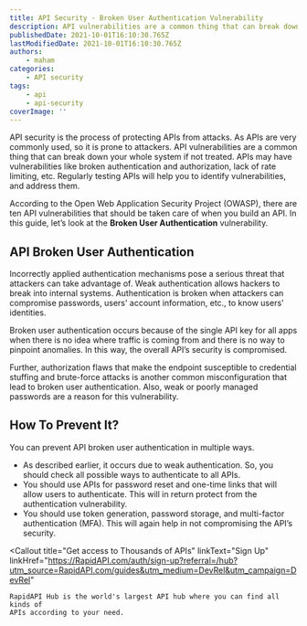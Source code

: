 ```yaml
---
title: API Security - Broken User Authentication Vulnerability
description: API vulnerabilities are a common thing that can break down your whole system if not treated. APIs may have vulnerabilities like broken authentication and authorization, lack of rate limiting, etc.
publishedDate: 2021-10-01T16:10:30.765Z
lastModifiedDate: 2021-10-01T16:10:30.765Z
authors:
    - maham
categories:
    - API security
tags:
    - api
    - api-security
coverImage: ''
---
```


<Lead>

API security is the process of protecting APIs from attacks. As APIs are very commonly used, so it is prone to attackers. API vulnerabilities are a common thing that can break down your whole system if not treated. APIs may have vulnerabilities like broken authentication and authorization, lack of rate limiting, etc. Regularly testing APIs will help you to identify vulnerabilities, and address them.

</Lead>

According to the Open Web Application Security Project (OWASP), there are ten API vulnerabilities that should be taken care of when you build an API. In this guide, let’s look at the **Broken User Authentication** vulnerability.

## API Broken User Authentication

Incorrectly applied authentication mechanisms pose a serious threat that attackers can take advantage of. Weak authentication allows hackers to break into internal systems. Authentication is broken when attackers can compromise passwords, users' account information, etc., to know users' identities.

Broken user authentication occurs because of the single API key for all apps when there is no idea where traffic is coming from and there is no way to pinpoint anomalies. In this way, the overall API’s security is compromised.

Further, authorization flaws that make the endpoint susceptible to credential stuffing and brute-force attacks is another common misconfiguration that lead to broken user authentication. Also, weak or poorly managed passwords are a reason for this vulnerability.

## How To Prevent It?

You can prevent API broken user authentication in multiple ways.

-   As described earlier, it occurs due to weak authentication. So, you should check all possible ways to authenticate to all APIs.
-   You should use APIs for password reset and one-time links that will allow users to authenticate. This will in return protect from the authentication vulnerability.
-   You should use token generation, password storage, and multi-factor authentication (MFA). This will again help in not compromising the API’s security.

<Callout
	title="Get access to Thousands of APIs"
	linkText="Sign Up"
	linkHref="https://RapidAPI.com/auth/sign-up?referral=/hub?utm_source=RapidAPI.com/guides&utm_medium=DevRel&utm_campaign=DevRel"
>
	RapidAPI Hub is the world's largest API hub where you can find all kinds of
	APIs according to your need.
</Callout>
